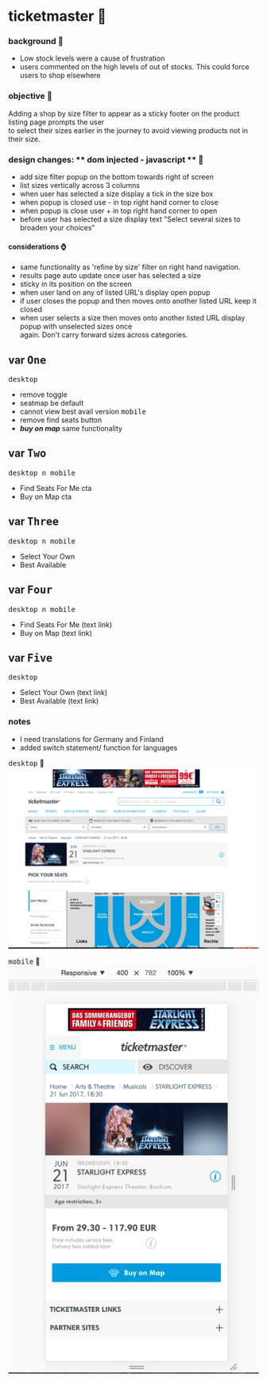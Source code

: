 # ticketmaster  :rocket:

### background  :bell:
- Low stock levels were a cause of frustration     
- users commented on the high levels of out of stocks. This could force users to shop elsewhere     

### objective :book:
Adding a shop by size filter to appear as a sticky footer on the product listing page prompts the user    
to select their sizes earlier in the journey to avoid viewing products not in their size.    

### design changes: ** dom injected - javascript **   :pencil:
- add size filter popup on the bottom towards right of screen
- list sizes vertically across 3 columns
- when user has selected a size display a tick in the size box
- when popup is closed use - in top right hand corner to close
- when popup is close user + in top right hand corner to open
- before user has selected a size display text "Select several sizes to broaden your choices"
#### considerations  :watch: 
- same functionality as 'refine by size' filter on right hand navigation.
- results page auto update once user has selected a size
- sticky in its position on the screen
- when user land on any of listed URL's display open popup
- if user closes the popup and then moves onto another listed URL keep it closed
- when user selects a size then moves onto another listed URL display popup with unselected sizes once    
  again. Don't carry forward sizes across categories.

## var <kbd>One</kbd>
<kbd>desktop</kbd>
- remove toggle
- seatmap be default
- cannot view best avail version
<kbd>mobile</kbd>
- remove find seats button
- ***buy on map*** same functionality

## var <kbd>Two</kbd>
<kbd>desktop n mobile</kbd>
- Find Seats For Me cta
- Buy on Map cta

## var <kbd>Three</kbd>
<kbd>desktop n mobile</kbd>
- Select Your Own
- Best Available

## var <kbd>Four</kbd>
<kbd>desktop n mobile</kbd>
- Find Seats For Me (text link)
- Buy on Map (text link)

## var <kbd>Five</kbd>
<kbd>desktop</kbd>
- Select Your Own (text link)
- Best Available (text link)


### notes
- I need translations for Germany and Finland
- added switch statement/ function for languages
 

<kbd>desktop</kbd> :rocket:        
![](/images/var1-desk.png) 

<kbd>mobile</kbd> :rocket:        
![](/images/var1-mob.png) 




